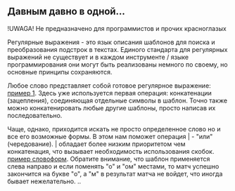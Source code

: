 ## Давным давно в одной...
!UWAGA! Не предназначено для программистов и прочих красноглазых

Регулярные выражения - это язык описания шаблонов для поиска и преобразования подстрок в текстах. Единого стандарта для регулярных выражений не существует и в каждом инструменте / языке программирования они могут быть реализованы немного по своему, но основные принципы сохраняются.

Любое слово представляет собой готовое регулярное выражение: [пример 1](https://regex101.com/r/LnKcPm/1). Здесь уже используется первая операция: конкатенации (зацепления), соединяющая отдельные символы в шаблон. Точно также можно конкатенировать любые другие шаблоны, просто написав их последовательно.

Чаще, однако, приходится искать не просто определенное слово но и все его возможные формы. В этом нам поможет операция | - "или" (чередование). | обладает более низким приоритетом чем конкатенация, что вызывает необходимость использования скобок. [пример словоформ](http://refiddle.com/nkit). Обратите внимание, что шаблон применяется слева направо и если поменять "о" и "ом" местами, то матч успешно закончится на букве "о", а "м" в результат матча не войдет, что иногда бывает нежелательно.
..

